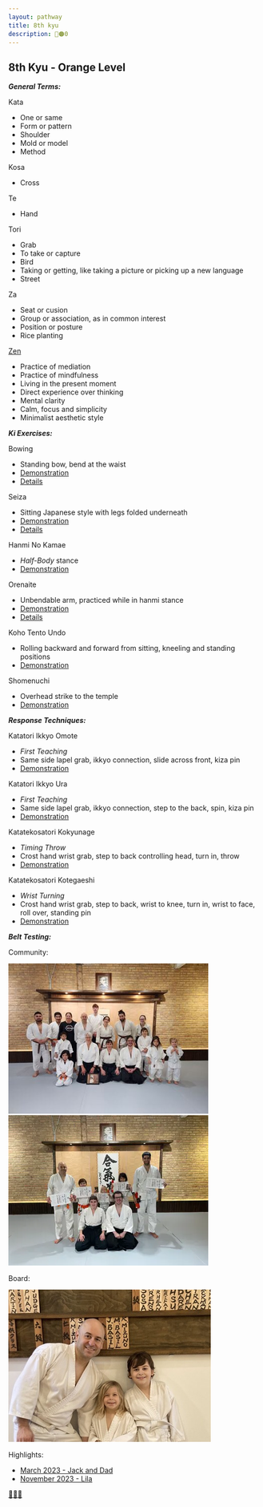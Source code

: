 ```yaml
---
layout: pathway
title: 8th kyu
description: 🥋🟠0
---
```


## 8th Kyu - Orange Level

***General Terms:***

Kata

* One or same
* Form or pattern
* Shoulder
* Mold or model
* Method

Kosa

* Cross

Te

* Hand

Tori

* Grab
* To take or capture
* Bird
* Taking or getting, like taking a picture or picking up a new language
* Street

Za

* Seat or cusion
* Group or association, as in common interest
* Position or posture
* Rice planting

[Zen](https://www.youtube.com/watch?v=T_3HiknOtBY)

* Practice of mediation
* Practice of mindfulness
* Living in the present moment
* Direct experience over thinking
* Mental clarity
* Calm, focus and simplicity
* Minimalist aesthetic style

***Ki Exercises:***

Bowing

* Standing bow, bend at the waist
* [Demonstration](https://www.youtube.com/watch?v=5K2riEjHzpE)
* [Details](https://www.youtube.com/watch?v=ZLUVfO951u0)

Seiza

* Sitting Japanese style with legs folded underneath
* [Demonstration](https://www.youtube.com/watch?v=bbFI5vFfEmQ)
* [Details](https://www.youtube.com/watch?v=a6tgV2MNwzc)

Hanmi No Kamae

* *Half-Body* stance
* [Demonstration](https://www.youtube.com/watch?v=dgn5r6kyr1M)

Orenaite

* Unbendable arm, practiced while in hanmi stance
* [Demonstration](https://www.youtube.com/watch?v=JB4AB5Tjl9o)
* [Details](https://www.youtube.com/watch?v=7PFZyYeURtc)

Koho Tento Undo

* Rolling backward and forward from sitting, kneeling and standing positions
* [Demonstration](https://www.youtube.com/watch?v=glR1991blKE)

Shomenuchi

* Overhead strike to the temple
* [Demonstration](https://www.youtube.com/watch?v=C2jKX2NuYsQ)

***Response Techniques:***

Katatori Ikkyo Omote

* *First Teaching*
* Same side lapel grab, ikkyo connection, slide across front, kiza pin
* [Demonstration](https://www.youtube.com/watch?v=ZRhE35jsNNk)

Katatori Ikkyo Ura

* *First Teaching*
* Same side lapel grab, ikkyo connection, step to the back, spin, kiza pin
* [Demonstration](https://www.youtube.com/watch?v=IaTAiQkVoVc)

Katatekosatori Kokyunage

* *Timing Throw*
* Crost hand wrist grab, step to back controlling head, turn in, throw
* [Demonstration](https://www.youtube.com/watch?v=Zzk_lCVvqdM)

Katatekosatori Kotegaeshi

* *Wrist Turning*
* Crost hand wrist grab, step to back, wrist to knee, turn in, wrist to face, roll over, standing pin
* [Demonstration](https://www.youtube.com/watch?v=t_p1sowf5vM)

***Belt Testing:***

Community:

![...](./kyu-8-community-2023.03.jpg)
![...](./kyu-8-community-2023.11.jpg)

Board:

![...](./kyu-8-board-2023.03.jpg)

Highlights:

* [March 2023 - Jack and Dad](https://www.youtube.com/watch?v=VvirYiT8etI)
* [November 2023 - Lila](https://youtu.be/_h4NeN6mOzk)

[🌿🌀🎨](https://link.basil.one)
